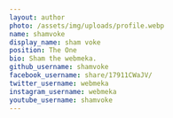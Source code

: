 ```yaml
---
layout: author
photo: /assets/img/uploads/profile.webp
name: shamvoke
display_name: sham voke
position: The One
bio: Sham the webmeka.
github_username: shamvoke
facebook_username: share/17911CWaJV/
twitter_username: webmeka
instagram_username: webmeka
youtube_username: shamvoke
---
```


